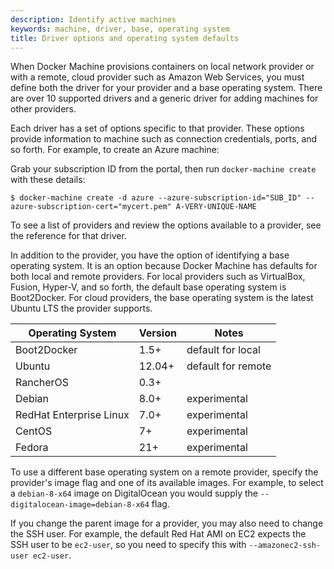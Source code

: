 ```yaml
---
description: Identify active machines
keywords: machine, driver, base, operating system
title: Driver options and operating system defaults
---
```


When Docker Machine provisions containers on local network provider or with a
remote, cloud provider such as Amazon Web Services, you must define both the
driver for your provider and a base operating system. There are over 10
supported drivers and a generic driver for adding machines for other providers.

Each driver has a set of options specific to that provider.  These options
provide information to machine such as connection credentials, ports, and so
forth.  For example, to create an Azure machine:

Grab your subscription ID from the portal, then run `docker-machine create` with
these details:

```console
$ docker-machine create -d azure --azure-subscription-id="SUB_ID" --azure-subscription-cert="mycert.pem" A-VERY-UNIQUE-NAME
```

To see a list of providers and review the options available to a provider, see
the reference for that driver.

In addition to the provider, you have the option of identifying a base operating
system. It is an option because Docker Machine has defaults for both local and
remote providers. For local providers such as VirtualBox, Fusion, Hyper-V, and
so forth, the default base operating system is Boot2Docker. For cloud providers,
the base operating system is the latest Ubuntu LTS the provider supports.

| Operating System        | Version | Notes              |
| ----------------------- | ------- | ------------------ |
| Boot2Docker             | 1.5+    | default for local  |
| Ubuntu                  | 12.04+  | default for remote |
| RancherOS               | 0.3+    |                    |
| Debian                  | 8.0+    | experimental       |
| RedHat Enterprise Linux | 7.0+    | experimental       |
| CentOS                  | 7+      | experimental       |
| Fedora                  | 21+     | experimental       |

To use a different base operating system on a remote provider, specify the
provider's image flag and one of its available images. For example, to select a
`debian-8-x64` image on DigitalOcean you would supply the
`--digitalocean-image=debian-8-x64` flag.

If you change the parent image for a provider, you may also need to change
the SSH user. For example, the default Red Hat AMI on EC2 expects the
SSH user to be `ec2-user`, so you need to specify this with
`--amazonec2-ssh-user ec2-user`.
